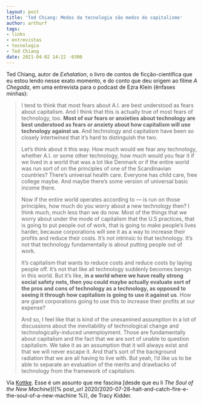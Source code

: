 ```yaml
---
layout: post
title: 'Ted Chiang: Medos da tecnologia são medos do capitalismo'
author: arthurf
tags:
- links
- entrevistas
- tecnologia
- Ted Chiang
date: 2021-04-02 14:22 -0300
---
```

Ted Chiang, autor de *Exhalation*, o livro de contos de ficção-científica que eu estou lendo nesse exato momento, e do conto que deu origem ao filme *A Chegada*, em uma entrevista para o podcast de Ezra Klein (ênfases minhas):

> I tend to think that most fears about A.I. are best understood as fears about capitalism. And I think that this is actually true of most fears of technology, too. **Most of our fears or anxieties about technology are best understood as fears or anxiety about how capitalism will use technology against us**. And technology and capitalism have been so closely intertwined that it’s hard to distinguish the two.
>
> Let’s think about it this way. How much would we fear any technology, whether A.I. or some other technology, how much would you fear it if we lived in a world that was a lot like Denmark or if the entire world was run sort of on the principles of one of the Scandinavian countries? There’s universal health care. Everyone has child care, free college maybe. And maybe there’s some version of universal basic income there.
>
> Now if the entire world operates according to — is run on those principles, how much do you worry about a new technology then? I think much, much less than we do now. Most of the things that we worry about under the mode of capitalism that the U.S practices, that is going to put people out of work, that is going to make people’s lives harder, because corporations will see it as a way to increase their profits and reduce their costs. It’s not intrinsic to that technology. It’s not that technology fundamentally is about putting people out of work.
>
> It’s capitalism that wants to reduce costs and reduce costs by laying people off. It’s not that like all technology suddenly becomes benign in this world. But it’s like, **in a world where we have really strong social safety nets, then you could maybe actually evaluate sort of the pros and cons of technology as a technology, as opposed to seeing it through how capitalism is going to use it against us**. How are giant corporations going to use this to increase their profits at our expense?
>
> And so, I feel like that is kind of the unexamined assumption in a lot of discussions about the inevitability of technological change and technologically-induced unemployment. Those are fundamentally about capitalism and the fact that we are sort of unable to question capitalism. We take it as an assumption that it will always exist and that we will never escape it. And that’s sort of the background radiation that we are all having to live with. But yeah, I’d like us to be able to separate an evaluation of the merits and drawbacks of technology from the framework of capitalism.


Via [Kottke](https://kottke.org/21/04/ted-chiang-fears-of-technology-are-fears-of-capitalism). Esse é um assunto que me fascina [desde que eu li *The Soul of the New Machine*]({% post_url 2020/2020-07-28-halt-and-catch-fire-e-the-soul-of-a-new-machine %}), de Tracy Kidder.
